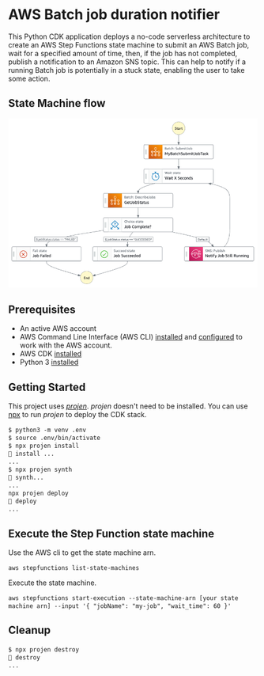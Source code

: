 # AWS Batch job duration notifier

This Python CDK application deploys a no-code serverless architecture to create an AWS Step Functions state machine to submit an AWS Batch job, wait for a specified amount of time, then, if the job has not completed, publish a notification to an Amazon SNS topic. This can help to notify if a running Batch job is potentially in a stuck state, enabling the user to take some action.

## State Machine flow

![State Machine flow](stepfunctions_graph.png)

## Prerequisites

- An active AWS account
- AWS Command Line Interface (AWS CLI) [installed](https://docs.aws.amazon.com/cli/latest/userguide/getting-started-install.html) and [configured](https://docs.aws.amazon.com/cli/latest/userguide/cli-chap-configure.html) to work with the AWS account.
- AWS CDK [installed](https://docs.aws.amazon.com/cdk/v2/guide/getting_started.html)
- Python 3 [installed](https://www.python.org/downloads/)

## Getting Started

This project uses [_projen_](https://projen.io/). _projen_ doesn't need to be installed. You can use [npx](https://docs.npmjs.com/cli/v7/commands/npx) to run _projen_ to deploy the CDK stack.

```console
$ python3 -m venv .env
$ source .env/bin/activate
$ npx projen install
👾 install ...
...
$ npx projen synth
👾 synth...
...
npx projen deploy
👾 deploy
...
```

## Execute the Step Function state machine

Use the AWS cli to get the state machine arn.

```console
aws stepfunctions list-state-machines
```

Execute the state machine.

```console
aws stepfunctions start-execution --state-machine-arn [your state machine arn] --input '{ "jobName": "my-job", "wait_time": 60 }'
```

## Cleanup

```console
$ npx projen destroy
👾 destroy
...
```
